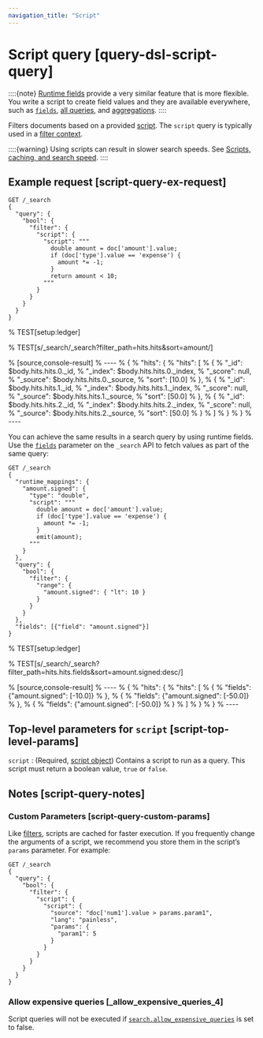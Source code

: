 ```yaml
---
navigation_title: "Script"
---
```


# Script query [query-dsl-script-query]


::::{note} 
[Runtime fields](runtime.md) provide a very similar feature that is more flexible. You write a script to create field values and they are available everywhere, such as [`fields`](search-fields.md), [all queries](query-dsl.md), and [aggregations](search-aggregations.md).
::::


Filters documents based on a provided [script](modules-scripting-using.md). The `script` query is typically used in a [filter context](query-filter-context.md).

::::{warning} 
Using scripts can result in slower search speeds. See [Scripts, caching, and search speed](scripts-and-search-speed.md).
::::


## Example request [script-query-ex-request]

```console
GET /_search
{
  "query": {
    "bool": {
      "filter": {
        "script": {
          "script": """
            double amount = doc['amount'].value;
            if (doc['type'].value == 'expense') {
              amount *= -1;
            }
            return amount < 10;
          """
        }
      }
    }
  }
}
```

%  TEST[setup:ledger]

%  TEST[s/_search/_search?filter_path=hits.hits&sort=amount/]

% [source,console-result]
% ----
% {
%   "hits": {
%     "hits": [
%       {
%         "_id": $body.hits.hits.0._id,
%         "_index": $body.hits.hits.0._index,
%         "_score": null,
%         "_source": $body.hits.hits.0._source,
%         "sort": [10.0]
%       },
%       {
%         "_id": $body.hits.hits.1._id,
%         "_index": $body.hits.hits.1._index,
%         "_score": null,
%         "_source": $body.hits.hits.1._source,
%         "sort": [50.0]
%       },
%       {
%         "_id": $body.hits.hits.2._id,
%         "_index": $body.hits.hits.2._index,
%         "_score": null,
%         "_source": $body.hits.hits.2._source,
%         "sort": [50.0]
%       }
%     ]
%   }
% }
% ----

You can achieve the same results in a search query by using runtime fields. Use the [`fields`](search-fields.md) parameter on the `_search` API to fetch values as part of the same query:

```console
GET /_search
{
  "runtime_mappings": {
    "amount.signed": {
      "type": "double",
      "script": """
        double amount = doc['amount'].value;
        if (doc['type'].value == 'expense') {
          amount *= -1;
        }
        emit(amount);
      """
    }
  },
  "query": {
    "bool": {
      "filter": {
        "range": {
          "amount.signed": { "lt": 10 }
        }
      }
    }
  },
  "fields": [{"field": "amount.signed"}]
}
```

%  TEST[setup:ledger]

%  TEST[s/_search/_search?filter_path=hits.hits.fields&sort=amount.signed:desc/]

% [source,console-result]
% ----
% {
%   "hits": {
%     "hits": [
%       {
%         "fields": {"amount.signed": [-10.0]}
%       },
%       {
%         "fields": {"amount.signed": [-50.0]}
%       },
%       {
%         "fields": {"amount.signed": [-50.0]}
%       }
%     ]
%   }
% }
% ----


## Top-level parameters for `script` [script-top-level-params]

`script`
:   (Required, [script object](modules-scripting-using.md)) Contains a script to run as a query. This script must return a boolean value, `true` or `false`.


## Notes [script-query-notes]

### Custom Parameters [script-query-custom-params]

Like [filters](query-filter-context.md), scripts are cached for faster execution. If you frequently change the arguments of a script, we recommend you store them in the script’s `params` parameter. For example:

```console
GET /_search
{
  "query": {
    "bool": {
      "filter": {
        "script": {
          "script": {
            "source": "doc['num1'].value > params.param1",
            "lang": "painless",
            "params": {
              "param1": 5
            }
          }
        }
      }
    }
  }
}
```


### Allow expensive queries [_allow_expensive_queries_4]

Script queries will not be executed if [`search.allow_expensive_queries`](query-dsl.md#query-dsl-allow-expensive-queries) is set to false.



